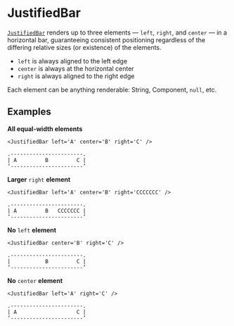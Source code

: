 # JustifiedBar

[`JustifiedBar`](https://github.com/zakness/birchbox-gitbook/tree/1ad9356b440d8ffd191f6222475ef6f0c15444b0/src/components/JustifiedBar/index.js) renders up to three elements — `left`, `right`, and `center` — in a horizontal bar, guaranteeing consistent positioning regardless of the differing relative sizes \(or existence\) of the elements.

* `left` is always aligned to the left edge
* `center` is always at the horizontal center
* `right` is always aligned to the right edge

Each element can be anything renderable: String, Component, `null`, etc.

## Examples

**All equal-width elements**

```text
<JustifiedBar left='A' center='B' right='C' />

.-----------------------.
| A         B         C |
‘-----------------------’
```

**Larger** `right` **element**

```text
<JustifiedBar left='A' center='B' right='CCCCCCC' />

.-----------------------.
| A         B   CCCCCCC |
‘-----------------------’
```

**No** `left` **element**

```text
<JustifiedBar center='B' right='C' />

.-----------------------.
|           B         C |
‘-----------------------’
```

**No** `center` **element**

```text
<JustifiedBar left='A' right='C' />

.-----------------------.
| A                   C |
‘-----------------------’
```

